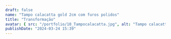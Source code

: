 ```yaml
---
draft: false
name: "Tampo calacatta gold 2cm com furos polidos"
title: "Transformação"
avatar: { src: "/portfolio/10_Tampocalacatta.jpg", alt: "Tampo calacatta gold 2cm com furos polidos" }
publishDate: "2024-03-24 15:39"
---
```

